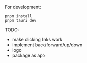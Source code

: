 For development:
```
pnpm install
pnpm tauri dev
```

TODO:
- make clicking links work
- implement back/forward/up/down
- logo
- package as app
